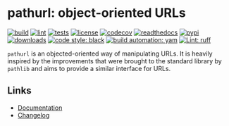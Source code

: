 # pathurl: object-oriented URLs

[![build][build_badge]][build_url]
[![lint][lint_badge]][lint_url]
[![tests][tests_badge]][tests_url]
[![license][licence_badge]][licence_url]
[![codecov][codecov_badge]][codecov_url]
[![readthedocs][readthedocs_badge]][readthedocs_url]
[![pypi][pypi_badge]][pypi_url]
[![downloads][pepy_badge]][pepy_url]
[![code style: black][black_badge]][black_url]
[![build automation: yam][yam_badge]][yam_url]
[![Lint: ruff][ruff_badge]][ruff_url]

`pathurl` is an objected-oriented way of manipulating URLs. It is heavily inspired by
the improvements that were brought to the standard library by `pathlib` and aims to provide
a similar interface for URLs.

## Links

-   [Documentation]
-   [Changelog]

[build_badge]: https://github.com/spapanik/pathurl/actions/workflows/build.yml/badge.svg
[build_url]: https://github.com/spapanik/pathurl/actions/workflows/build.yml
[lint_badge]: https://github.com/spapanik/pathurl/actions/workflows/lint.yml/badge.svg
[lint_url]: https://github.com/spapanik/pathurl/actions/workflows/lint.yml
[tests_badge]: https://github.com/spapanik/pathurl/actions/workflows/tests.yml/badge.svg
[tests_url]: https://github.com/spapanik/pathurl/actions/workflows/tests.yml
[licence_badge]: https://img.shields.io/pypi/l/pathurl
[licence_url]: https://pathurl.readthedocs.io/en/stable/LICENSE/
[codecov_badge]: https://codecov.io/github/spapanik/pathurl/graph/badge.svg?token=Q20F84BW72
[codecov_url]: https://codecov.io/github/spapanik/pathurl
[readthedocs_badge]: https://readthedocs.org/projects/pathurl/badge/?version=latest
[readthedocs_url]: https://pathurl.readthedocs.io/en/latest/
[pypi_badge]: https://img.shields.io/pypi/v/pathurl
[pypi_url]: https://pypi.org/project/pathurl
[pepy_badge]: https://pepy.tech/badge/pathurl
[pepy_url]: https://pepy.tech/project/pathurl
[black_badge]: https://img.shields.io/badge/code%20style-black-000000.svg
[black_url]: https://github.com/psf/black
[yam_badge]: https://img.shields.io/badge/build%20automation-yamk-success
[yam_url]: https://github.com/spapanik/yamk
[ruff_badge]: https://img.shields.io/endpoint?url=https://raw.githubusercontent.com/charliermarsh/ruff/main/assets/badge/v1.json
[ruff_url]: https://github.com/charliermarsh/ruff
[Documentation]: https://pathurl.readthedocs.io/en/stable/
[Changelog]: https://pathurl.readthedocs.io/en/stable/CHANGELOG/
